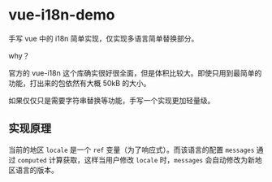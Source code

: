 # vue-i18n-demo

手写 vue 中的 i18n 简单实现，仅实现多语言简单替换部分。

why？

官方的 vue-i18n 这个库确实很好很全面，但是体积比较大。即使只用到最简单的功能，打出来的包依然有大概 50kB 的大小。

如果仅仅只是需要字符串替换等功能，手写一个实现更加轻量级。

## 实现原理

当前的地区 `locale` 是一个 `ref` 变量（为了响应式）。而该语言的配置 `messages` 通过 `computed` 计算获取，这样当用户修改 `locale` 时，`messages` 会自动修改为新地区语言的版本。
